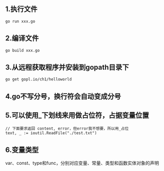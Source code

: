 ## 1.执行文件
~~~
go run xxx.go
~~~

## 2.编译文件
~~~
go build xxx.go
~~~

## 3.从远程获取程序并安装到gopath目录下
~~~
go get gopl.io/ch1/helloworld
~~~

## 4.go不写分号，换行符会自动变成分号

## 5.可以使用_下划线来用做占位符，占据变量位置

~~~
// 下面要求返回 content, error，但error我不想要，所以用_占位
text, _ := ioutil.ReadFile("./test.txt")
~~~

## 6.变量类型
var、const、type和func，分别对应变量、常量、类型和函数实体对象的声明